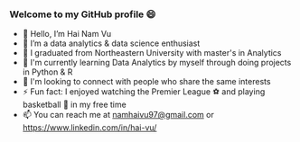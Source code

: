 ### Welcome to my GitHub profile 😄
- 👋 Hello, I’m Hai Nam Vu
- 👀 I’m a data analytics & data science enthusiast
- 🌱 I graduated from Northeastern University with master's in Analytics 
- 📔 I'm currently learning Data Analytics by myself through doing projects in Python & R
- 💞️ I'm looking to connect with people who share the same interests
- ⚡ Fun fact: I enjoyed watching the Premier League ⚽ and playing basketball 🏀 in my free time
- 📫 You can reach me at namhaivu97@gmail.com or https://www.linkedin.com/in/hai-vu/

<!--
**namhaivu173/namhaivu173** is a ✨ _special_ ✨ repository because its `README.md` (this file) appears on your GitHub profile.

Here are some ideas to get you started:

- 🔭 I’m currently working on ...
- 🌱 I’m currently learning ...
- 👯 I’m looking to collaborate on ...
- 🤔 I’m looking for help with ...
- 💬 Ask me about ...
- 📫 How to reach me: ...
- 😄 Pronouns: ...
- ⚡ Fun fact: ...
-->
